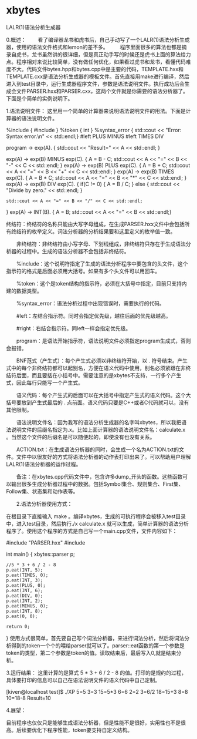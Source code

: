# xbytes
LALR(1)语法分析生成器

0.概述：
　　看了编译器龙书和虎书后，自己手动写了一个LALR(1)语法分析生成器，使用的语法文件格式和lemon的差不多。
　　程序里面很多的算法也都是摘录自虎书，龙书虽然讲的很详细，但是真正动手写的时候还是虎书上面的算法给力点。程序相对来说比较简单，没有做任何优化，如果看过虎书和龙书，看懂代码难度不大。代码文件bytes.hpp和bytes.cpp中是主要的代码，TEMPLATE.hxx和TEMPLATE.cxx是语法分析生成器的模板文件。首先直接用make进行编译，然后进入到test目录中，运行生成器程序文件，参数是语法说明文件。执行成功后会生成会文件PARSER.hxx和PARSER.cxx，这两个文件就是你需要的语法分析器了。下面是个简单的实例说明下。

1.语法说明文件：
这里用一个简单的计算器来说明语法说明文件的用法。下面是计算器的语法说明文件。

%include { #include <iostream> }
%token { int }
%syntax_error { std::cout << "Error: Syntax error.\n" << std::endl;}
#left PLUS MINUS
#left TIMES DIV

program -> exp(A). { std::cout << "Result=" << A << std::endl; }

exp(A) -> exp(B) MINUS exp(C). { A = B - C; std::cout << A << "=" << B << "-" << C << std::endl; }
exp(A) -> exp(B) PLUS exp(C). { A = B + C; std::cout << A << "=" << B << "+" << C << std::endl; }
exp(A) -> exp(B) TIMES exp(C). { A = B * C; std::cout << A << "=" << B << "*" << C << std::endl; }
exp(A) -> exp(B) DIV exp(C). {
    if(C != 0)
    {
        A = B / C;
    }
    else
    {
        std::cout << "Divide by zero." << std::endl;
    }

    std::cout << A << "=" << B << "/" << C << std::endl;
}
exp(A) -> INT(B). { A = B; std::cout << A << "=" << B << std::endl;}

终结符：终结符的名称只能由大写字母组成，在生成PARSER.hxx文件中会包括所有终结符的枚举定义。词法分析器的分析结果要和这里定义的枚举值一致。

　　非终结符：非终结符由小写字母、下划线组成，非终结符只存在于生成语法分析器的过程中。生成的语法分析器不会包括非终结符。

　　%include：这个说明符指定了生成的语法分析程序中要包含的头文件，这个指示符的格式是后面必须用大括号。如果有多个头文件可以用回车。

　　%token：这个是token结构的指示符，必须在大括号中指定，目前只支持内建的数据类型。

　　%syntax_error：语法分析过程中出现错误时，需要执行的代码。

　　#left：左结合指示符。同时会指定优先级，越往后面的优先级越高。

　　#right：右结合指示符。同left一样会指定优先级。

　　program：是语法开始指示符，语法说明文件必须指定program生成式，否则会报错。

　　BNF范式（产生式）：每个产生式必须以非终结符开始，以 . 符号结束。产生式中的每个非终结符都可以起别名，方便在语义代码中使用，别名必须紧跟在非终结符后面，而且要括在小括号中。需要注意的是xbytes不支持，一行多个产生式，因此每行只能写一个产生式。

　　语义代码：每个产生式的后面可以在大括号中指定产生式的语义代码。这个大括号要放到产生式最后的 . 点前面。语义代码只要是C++或者C代码就可以，没有其他限制。

　　语法说明文件名：因为我写的语法分析生成器的名字叫xbytes，所以我把语法说明文件的后缀名指定为.x。比如上面计算器的语法说明文件名：calculate.x 。当然这个文件的后缀名是可以随便起的，即使没有也没有关系。

　　ACTION.txt：在生成语法分析器的同时，会生成一个名为ACTION.txt的文件。文件中以很友好的方式将语法分析器的动作表打印出来了。可以帮助用户理解LALR(1)语法分析器的运作过程。

　　备注：在xbytes.cpp代码文件中，包含许多dump_开头的函数。这些函数可以输出很多生成分析器过程中的数据。包括Symbol集合、规则集合、First集、Follow集、状态集和动作表等。

　　2.语法分析器使用方式：

在根目录下直接输入 make 。编译xbytes，生成的可执行程序会被移入test目录中，进入test目录，然后执行./x calculate.x 就可以生成，简单计算器的语法分析程序了。使用这个程序的方式是自己写一个main.cpp文件，文件内容如下：

#include "PARSER.hxx"
#include <iostream>

int main()
{
    xbytes::parser p;

    //5 * 3 + 6 / 2 - 8
    p.eat(INT, 5);
    p.eat(TIMES, 0);
    p.eat(INT, 3);
    p.eat(PLUS, 0);
    p.eat(INT, 6);
    p.eat(DIV, 0);
    p.eat(INT, 2);
    p.eat(MINUS, 0);
    p.eat(INT, 8);
    p.eat(0, 0);

    return 0;
}
使用方式很简单，首先要自己写个词法分析器，来进行词法分析，然后将词法分析得到的token一个个的喂给parser就可以了。parser::eat函数的第一个参数是token的类型，第二个参数是token的值。读取结束后，最后写入0,就是结束分析。

3.运行结果：
这里计算的是算式 5 * 3 + 6 / 2 - 8 的值。打印的是规约的过程，具体要打印的信息可以自己在语法说明文件的语义代码中自己定制。

[kiven@localhost test]$ ./XP
5=5
3=3
15=5*3
6=6
2=2
3=6/2
18=15+3
8=8
10=18-8
Result=10

4.展望：

目前程序也仅仅只是能够生成语法分析器，但是性能不是很好，实用性也不是很高。后续要优化下程序性能，token要支持自定义结构。
